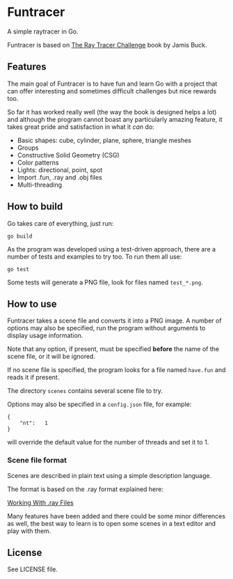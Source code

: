 # Funtracer

A simple raytracer in Go.

Funtracer is based on [The Ray Tracer Challenge](https://pragprog.com/book/jbtracer/the-ray-tracer-challenge "The Ray Tracer Challenge") book by Jamis Buck.

## Features

The main goal of Funtracer is to have fun and learn Go with a project that can offer interesting and sometimes difficult challenges but nice rewards too.

So far it has worked really well (the way the book is designed helps a lot) and although the program cannot boast any particularly amazing feature, it takes great pride and satisfaction in what it _can_ do:

- Basic shapes: cube, cylinder, plane, sphere, triangle meshes
- Groups
- Constructive Solid Geometry (CSG)
- Color patterns
- Lights: directional, point, spot
- Import .fun, .ray and .obj files
- Multi-threading

## How to build

Go takes care of everything, just run:

`go build`

As the program was developed using a test-driven approach, there are a number of tests and examples to try too. To run them all use:

`go test`

Some tests will generate a PNG file, look for files named `test_*.png`.

## How to use

Funtracer takes a scene file and converts it into a PNG image. A number of options may also be specified, run the program without arguments to display usage information.

Note that any option, if present, must be specified **before** the name of the scene file, or it will be ignored.

If no scene file is specified, the program looks for a file named `have.fun` and reads it if present.

The directory `scenes` contains several scene file to try.

Options may also be specified in a `config.json` file, for example:

    {
        "nt":   1
    }

will override the default value for the number of threads and set it to 1.

### Scene file format

Scenes are described in plain text using a simple description language. 

The format is based on the .ray format explained here:

[Working With .ray Files](http://www.cs.cmu.edu/afs/cs.cmu.edu/academic/class/15864-s04/www/assignment4/format.html "Working With .ray Files")

Many features have been added and there could be some minor differences as well, the best way to learn is to open some scenes in a text editor and play with them.

## License

See LICENSE file.
